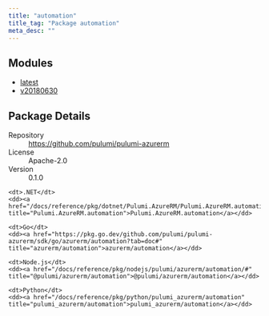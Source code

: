 ```yaml
---
title: "automation"
title_tag: "Package automation"
meta_desc: ""
---
```


<!-- WARNING: this file was generated by Pulumi Docs Generator. -->
<!-- Do not edit by hand unless you're certain you know what you are doing! -->



<h2 id="modules">Modules</h2>
<ul class="api">
    <li><a href="latest/" title="latest"><span class="symbol module"></span>latest</a></li>
    <li><a href="v20180630/" title="v20180630"><span class="symbol module"></span>v20180630</a></li>
</ul>

<h2 id="package-details">Package Details</h2>
<dl class="package-details">
	<dt>Repository</dt>
	<dd><a href="https://github.com/pulumi/pulumi-azurerm">https://github.com/pulumi/pulumi-azurerm</a></dd>
	<dt>License</dt>
	<dd>Apache-2.0</dd>
	<dt>Version</dt>
	<dd>0.1.0</dd>
</dl>



<dl class="tabular">

    <dt>.NET</dt>
    <dd><a href="/docs/reference/pkg/dotnet/Pulumi.AzureRM/Pulumi.AzureRM.automation.html" title="Pulumi.AzureRM.automation">Pulumi.AzureRM.automation</a></dd>

    <dt>Go</dt>
    <dd><a href="https://pkg.go.dev/github.com/pulumi/pulumi-azurerm/sdk/go/azurerm/automation?tab=doc#" title="azurerm/automation">azurerm/automation</a></dd>

    <dt>Node.js</dt>
    <dd><a href="/docs/reference/pkg/nodejs/pulumi/azurerm/automation/#" title="@pulumi/azurerm/automation">@pulumi/azurerm/automation</a></dd>

    <dt>Python</dt>
    <dd><a href="/docs/reference/pkg/python/pulumi_azurerm/automation" title="pulumi_azurerm/automation">pulumi_azurerm/automation</a></dd>

</dl>


